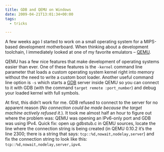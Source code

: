 ```yaml
---
title: GDB and QEMU on Windows
date: 2009-04-21T13:01:34+00:00
tags:
  - tricks

---
```

A few weeks ago I started to work on a small operating system for a MIPS-based development motherboard. When thinking about a development toolchain, I immediately looked at one of my favorite emulators &#8211; [QEMU][1].

QEMU has a few nice features that make development of operating systems easier than ever. One of these features is the `-kernel` command line parameter that loads a custom operating system kernel right into memory without the need to write a custom boot loader. Another useful command line option is `-s` which starts a [GDB][2] server inside QEMU so you can connect to it with GDB (with the command `target remote :port_number`) and debug your loaded kernel with full symbols.

At first, this didn&#8217;t work for me. GDB refused to connect to the server for no apparent reason (_No connection could be made because the target machine actively refused it._). It took me almost half an hour to figure out where the problem was: QEMU was opening an IPv6-only port and GDB was using IPv4. Quick fix: open up gdbstub.c in QEMU sources, locate the line where the connection string is being created (in QEMU 0.10.2 it&#8217;s the line 2300; there is a string that says: `tcp::%d,nowait,nodelay,server`) and fix the connection string to look like this: `tcp::%d,nowait,nodelay,server,ipv4`.

 [1]: http://www.nongnu.org/qemu/
 [2]: http://www.gnu.org/software/gdb/